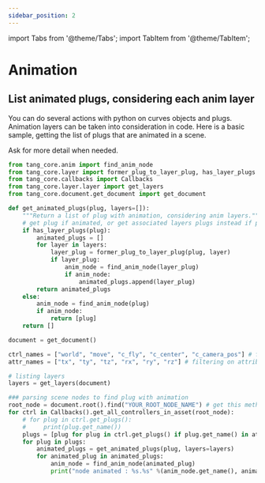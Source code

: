 ```yaml
---
sidebar_position: 2
---
```

import Tabs from '@theme/Tabs';
import TabItem from '@theme/TabItem';

# Animation

## List animated plugs, considering each anim layer

You can do several actions with python on curves objects and plugs.
Animation layers can be taken into consideration in code.
Here is a basic sample, getting the list of plugs that are animated in a scene.

Ask for more detail when needed.

```python
from tang_core.anim import find_anim_node
from tang_core.layer import former_plug_to_layer_plug, has_layer_plugs
from tang_core.callbacks import Callbacks
from tang_core.layer.layer import get_layers
from tang_core.document.get_document import get_document

def get_animated_plugs(plug, layers=[]):
    """Return a list of plug with animation, considering anim layers."""
    # get plug if animated, or get associated layers plugs instead if plug is connected to layers
    if has_layer_plugs(plug):
        animated_plugs = []
        for layer in layers:
            layer_plug = former_plug_to_layer_plug(plug, layer)
            if layer_plug:
                anim_node = find_anim_node(layer_plug)
                if anim_node:
                    animated_plugs.append(layer_plug)
        return animated_plugs
    else:
        anim_node = find_anim_node(plug)
        if anim_node:
            return [plug]
    return []

document = get_document()

ctrl_names = ["world", "move", "c_fly", "c_center", "c_camera_pos"] # filtering on nodes
attr_names = ["tx", "ty", "tz", "rx", "ry", "rz"] # filtering on attributs

# listing layers
layers = get_layers(document)

### parsing scene nodes to find plug with animation
root_node = document.root().find("YOUR_ROOT_NODE_NAME") # get this method definition
for ctrl in Callbacks().get_all_controllers_in_asset(root_node):
    # for plug in ctrl.get_plugs():
    #     print(plug.get_name())
    plugs = [plug for plug in ctrl.get_plugs() if plug.get_name() in attr_names]
    for plug in plugs:
        animated_plugs = get_animated_plugs(plug, layers=layers)
        for animated_plug in animated_plugs:
            anim_node = find_anim_node(animated_plug)
            print("node animated : %s.%s" %(anim_node.get_name(), animated_plug))
```
